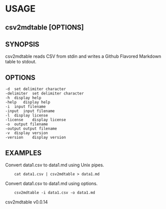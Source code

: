 
# USAGE

## csv2mdtable [OPTIONS]

## SYNOPSIS

csv2mdtable reads CSV from stdin and writes a Github Flavored Markdown
table to stdout. 

## OPTIONS

	-d	set delimiter character
	-delimiter	set delimiter character
	-h	display help
	-help	display help
	-i	input filename
	-input	input filename
	-l	display license
	-license	display license
	-o	output filename
	-output	output filename
	-v	display version
	-version	display version

## EXAMPLES

Convert data1.csv to data1.md using Unix pipes.

```shell
    cat data1.csv | csv2mdtable > data1.md
```

Convert data1.csv to data1.md using options.

```shell
    csv2mdtable -i data1.csv -o data1.md
```


csv2mdtable v0.0.14
